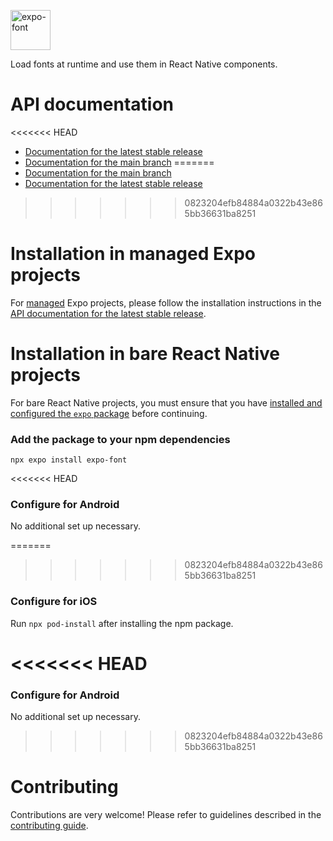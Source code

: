 <p>
  <a href="https://docs.expo.dev/versions/latest/sdk/font/">
    <img
      src="../../.github/resources/expo-font.svg"
      alt="expo-font"
      height="64" />
  </a>
</p>

Load fonts at runtime and use them in React Native components.

# API documentation

<<<<<<< HEAD
- [Documentation for the latest stable release](https://docs.expo.dev/versions/latest/sdk/font/)
- [Documentation for the main branch](https://docs.expo.dev/versions/unversioned/sdk/font/)
=======
- [Documentation for the main branch](https://github.com/expo/expo/blob/main/docs/pages/versions/unversioned/sdk/font.mdx)
- [Documentation for the latest stable release](https://docs.expo.dev/versions/latest/sdk/font/)
>>>>>>> 0823204efb84884a0322b43e865bb36631ba8251

# Installation in managed Expo projects

For [managed](https://docs.expo.dev/archive/managed-vs-bare/) Expo projects, please follow the installation instructions in the [API documentation for the latest stable release](https://docs.expo.dev/versions/latest/sdk/font/).

# Installation in bare React Native projects

For bare React Native projects, you must ensure that you have [installed and configured the `expo` package](https://docs.expo.dev/bare/installing-expo-modules/) before continuing.

### Add the package to your npm dependencies

```
npx expo install expo-font
```

<<<<<<< HEAD
### Configure for Android

No additional set up necessary.

=======
>>>>>>> 0823204efb84884a0322b43e865bb36631ba8251
### Configure for iOS

Run `npx pod-install` after installing the npm package.

<<<<<<< HEAD
=======
### Configure for Android

No additional set up necessary.

>>>>>>> 0823204efb84884a0322b43e865bb36631ba8251
# Contributing

Contributions are very welcome! Please refer to guidelines described in the [contributing guide](https://github.com/expo/expo#contributing).
